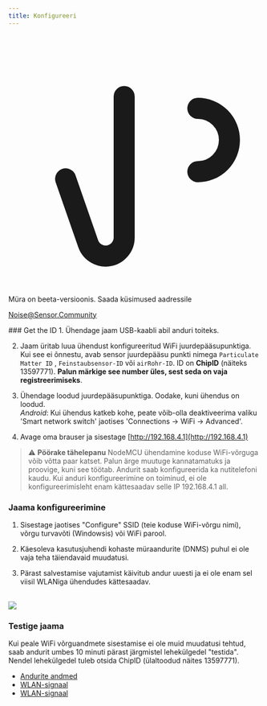 ```yaml
---
title: Konfigureeri
---
```


  <div class="max-w-screen-xl mx-auto pb-5">
      <div class="p-2 rounded-lg bg-indigo-100 shadow-lg sm:p-3">
      <div class="flex items-center">
            <span class="p-2 rounded-lg bg-indigo-500">
              <svg class="h-8 w-8 text-white" fill="none" viewBox="0 0 24 24" stroke="currentColor">
                <path stroke-linecap="round" stroke-linejoin="round" stroke-width="2" d="M11 5.882V19.24a1.76 1.76 0 01-3.417.592l-2.147-6.15M18 13a3 3 0 100-6M5. 436 13,683A4,001 4,001 0 017 6h1,832c4,1 0 7,625-1,234 9,168-3v14c-1,543-1,766-5,067-3-9,168-3H7a3,988 3,988 0 01-1,564-,317z" >
              <svg>
            <span>
        <div class="flex flex-wrap">
          <div class="flex-wrap flex">
            <p class="pt-1 text-indigo-700 font-medium">
                Müra on beeta-versioonis. Saada küsimused aadressile<p>
          <a href="mailto:Noise@Sensor.Community" class="ml-1 font-medium underline text-white hover:text-yellow-600">
                  Noise@Sensor.Community<a>
          <div>
           <div>
      <div>
    <div>
  <div>
  <div>
### Get the ID
1. Ühendage jaam USB-kaabli abil anduri toiteks.

2. Jaam üritab luua ühendust konfigureeritud WiFi juurdepääsupunktiga. Kui see ei õnnestu, avab sensor juurdepääsu punkti nimega `Particulate Matter ID` , `Feinstaubsensor-ID` või `airRohr-ID`. ID on **ChipID** (näiteks 13597771). **Palun märkige see number üles, sest seda on vaja registreerimiseks**.

3. Ühendage loodud juurdepääsupunktiga. Oodake, kuni ühendus on loodud.<br>*Android*: Kui ühendus katkeb kohe, peate võib-olla deaktiveerima valiku 'Smart network switch' jaotises 'Connections -> WiFi -> Advanced'.

4. Avage oma brauser ja sisestage [http://192.168.4.1](http://192.168.4.1)

> ⚠️ **Pöörake tähelepanu** NodeMCU ühendamine koduse WiFi-võrguga võib võtta paar katset. Palun ärge muutuge kannatamatuks ja proovige, kuni see töötab. Andurit saab konfigureerida ka nutitelefoni kaudu. Kui anduri konfigureerimine on toiminud, ei ole konfigureerimisleht enam kättesaadav selle IP 192.168.4.1 all.

### Jaama konfigureerimine
1. Sisestage jaotises "Configure" SSID (teie koduse WiFi-võrgu nimi), võrgu turvavõti (Windowsis) või WiFi parool.

2. Käesoleva kasutusjuhendi kohaste müraandurite (DNMS) puhul ei ole vaja teha täiendavaid muudatusi.

3. Pärast salvestamise vajutamist käivitub andur uuesti ja ei ole enam sel viisil WLANiga ühendudes kättesaadav.

<br>

<img src="..docsairrohr_config_initial.jpg" loading="lazy">
<br>

### Testige jaama
Kui peale WiFi võrguandmete sisestamise ei ole muid muudatusi tehtud, saab andurit umbes 10 minuti pärast järgmistel lehekülgedel "testida". Nendel lehekülgedel tuleb otsida ChipID (ülaltoodud näites 13597771).

 * [Andurite andmed](www.madavi.desensorgraph.php)
 * [WLAN-signaal](www.madavi.desensorsignal.php)
 * [WLAN-signaal](www.madavi.desensorsignal.php)



